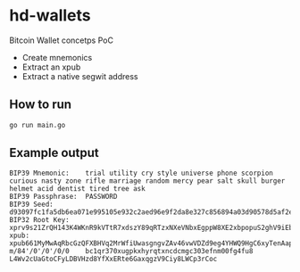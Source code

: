 # hd-wallets

Bitcoin Wallet concetps PoC

- Create mnemonics
- Extract an xpub
- Extract a native segwit address

## How to run

```bash
go run main.go
```

## Example output

```
BIP39 Mnemonic:    trial utility cry style universe phone scorpion curious nasty zone rifle marriage random mercy pear salt skull burger helmet acid dentist tired tree ask
BIP39 Passphrase:  PASSWORD
BIP39 Seed:        d93097fc1fa5db6ea071e995105e932c2aed96e9f2da8e327c856894a03d90578d5af2e6957c0f9d498f16cc02004ee2aa5465742fe0389f8051d678253d1c90
BIP32 Root Key:    xprv9s21ZrQH143K4WKnR9kVTtR7xdszY89qRTzxNXeVNbxEgppW8XE2xbpopuS2ghV9iEb5jgpYwp2BPNzznJEt4bn8RVYKxD5N9ieaFbBDDiW
xpub:              xpub661MyMwAqRbcGzQFXBHVq2MrWfiUwasgngvZAv46vwVDZd9eg4YHWQ9HgC6xyTenAapgXv86ywjXaBbMwdeEQm5RL7tSBPQXTBGQvU4JM69
m/84'/0'/0'/0/0    bc1qr370xugpkxhyrqtxncdcmgc303efnm00fg4fu8 L4Wv2cUaGtoCFyLDBVHzd8YfXxERte6GaxqgzV9Ciy8LWCp3rCoc
```
